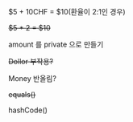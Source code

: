 $5 + 10CHF = $10(환율이 2:1인 경우)

~~$5 * 2 = $10~~

amount 를 private 으로 만들기

~~Dollor 부작용?~~

Money 반올림?

~~equals()~~

hashCode()

